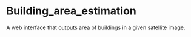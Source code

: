 # Building_area_estimation
A web interface that outputs area of buildings in a given satellite image.
